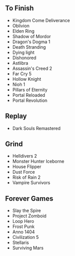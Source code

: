 ## To Finish
- Kingdom Come Deliverance
- Oblivion
- Elden Ring
- Shadow of Mordor
- Dragon's Dogma 1
- Death Stranding
- Dying light
- Dishonored
- Astlibra
- Assassin's Creed 2
- Far Cry 5
- Hollow Knight
- Nioh 1
- Pillars of Eternity
- Portal Reloaded
- Portal Revolution
## Replay
- Dark Souls Remastered
## Grind
- Helldivers 2
- Monster Hunter Iceborne
- House Flipper
- Dust Force
- Risk of Rain 2
- Vampire Survivors
## Forever Games
- Slay the Spire
- Project Zomboid
- Loop Hero
- Frost Punk
- Anno 1404
- Civilization 5
- Stellaris
- Surviving Mars